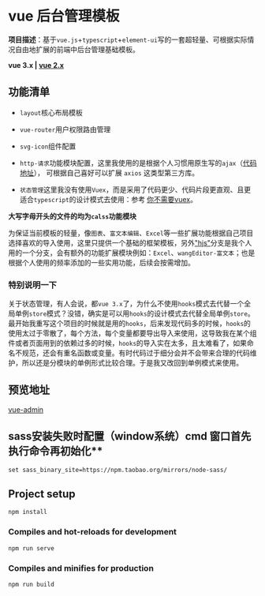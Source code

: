 # vue 后台管理模板

**项目描述**：基于`vue.js`+`typescript`+`element-ui`写的一套超轻量、可根据实际情况自由地扩展的前端中后台管理基础模板。

**vue 3.x | [vue 2.x](https://github.com/Hansen-hjs/vue-admin)**

## 功能清单

* `layout`核心布局模板

* `vue-router`用户权限路由管理

* `svg-icon`组件配置

* `http-请求`功能模块配置，这里我使用的是根据个人习惯用原生写的`ajax`（[代码地址](https://github.com/Hansen-hjs/my-note/blob/master/JavaScript/js/ajax.js)）， 可根据自己喜好可以扩展 `axios` 这类型第三方库。

* `状态管理`这里我没有使用`Vuex`，而是采用了代码更少、代码片段更直观、且更适合`typescript`的设计模式去使用：参考 [你不需要vuex](https://juejin.im/post/5d425a83f265da03d8719cb8)。

**大写字母开头的文件的均为`calss`功能模块**

为保证当前模板的轻量，像`图表`、`富文本编辑`、`Excel`等一些扩展功能根据自己项目选择喜欢的导入使用，这里只提供一个基础的框架模板，另外["hjs"](https://github.com/Hansen-hjs/vue-admin/tree/hjs)分支是我个人用的一个分支，会有额外的功能扩展模块例如：`Excel`、`wangEditor-富文本`；也是根据个人使用的频率添加的一些实用功能，后续会按需增加。

### 特别说明一下

关于状态管理，有人会说，都`vue 3.x`了，为什么不使用`hooks`模式去代替一个全局单例`store`模式？没错，确实是可以用`hooks`的设计模式去代替全局单例`store`。最开始我重写这个项目的时候就是用的`hooks`，后来发现代码多的时候，`hooks`的使用太过于零散了，每个方法，每个变量都要导出导入来使用，这导致我在某个组件或者页面用到的依赖过多的时候，`hooks`的导入实在太多，且太难看了，如果命名不规范，还会有重名函数或变量。有时代码过于细分会并不会带来合理的代码维护，所以还是分模块的单例形式比较合理。于是我又改回到单例模式来使用。

## 预览地址

[vue-admin](https://huangjingsheng.gitee.io/hjs/vue2-admin/)

## sass安装失败时配置（window系统）cmd 窗口首先执行命令再初始化**

```
set sass_binary_site=https://npm.taobao.org/mirrors/node-sass/
```

## Project setup

```
npm install
```

### Compiles and hot-reloads for development

```
npm run serve
```

### Compiles and minifies for production

```
npm run build
```
